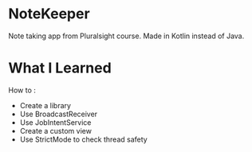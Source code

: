 # NoteKeeper
Note taking app from Pluralsight course. Made in Kotlin instead of Java.

# What I Learned
How to :
- Create a library
- Use BroadcastReceiver
- Use JobIntentService
- Create a custom view 
- Use StrictMode to check thread safety
